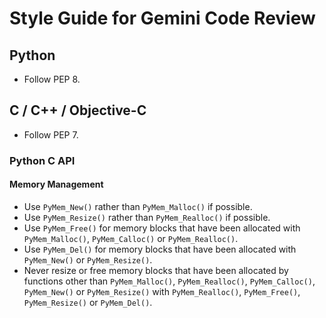 # Style Guide for Gemini Code Review

## Python

- Follow PEP 8.

## C / C++ / Objective-C

- Follow PEP 7.

### Python C API

#### Memory Management

- Use `PyMem_New()` rather than `PyMem_Malloc()` if possible.
- Use `PyMem_Resize()` rather than `PyMem_Realloc()` if possible.
- Use `PyMem_Free()` for memory blocks that have been allocated with
  `PyMem_Malloc()`, `PyMem_Calloc()` or `PyMem_Realloc()`.
- Use `PyMem_Del()` for memory blocks that have been allocated with
  `PyMem_New()` or `PyMem_Resize()`.
- Never resize or free memory blocks that have been allocated by functions other
  than `PyMem_Malloc()`, `PyMem_Realloc()`, `PyMem_Calloc()`, `PyMem_New()` or
  `PyMem_Resize()` with `PyMem_Realloc()`, `PyMem_Free()`, `PyMem_Resize()` or `PyMem_Del()`.
